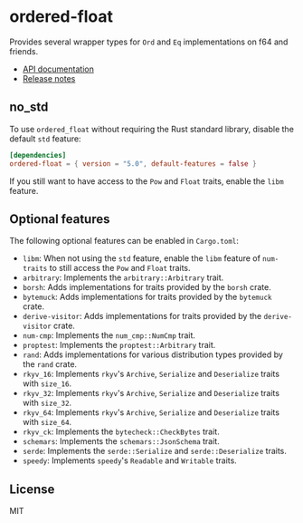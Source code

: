 # ordered-float

Provides several wrapper types for `Ord` and `Eq` implementations on f64 and friends.

* [API documentation](https://docs.rs/ordered-float)
* [Release notes](https://github.com/reem/rust-ordered-float/releases)

## no_std

To use `ordered_float` without requiring the Rust standard library, disable
the default `std` feature:

```toml
[dependencies]
ordered-float = { version = "5.0", default-features = false }
```

If you still want to have access to the `Pow` and `Float` traits, enable the `libm` feature.

## Optional features

The following optional features can be enabled in `Cargo.toml`:

* `libm`: When not using the `std` feature, enable the `libm` feature of `num-traits` to still access the `Pow` and `Float` traits.
* `arbitrary`: Implements the `arbitrary::Arbitrary` trait.
* `borsh`: Adds implementations for traits provided by the `borsh` crate.
* `bytemuck`: Adds implementations for traits provided by the `bytemuck` crate.
* `derive-visitor`: Adds implementations for traits provided by the `derive-visitor` crate.
* `num-cmp`: Implements the `num_cmp::NumCmp` trait.
* `proptest`: Implements the `proptest::Arbitrary` trait.
* `rand`: Adds implementations for various distribution types provided by the `rand` crate.
* `rkyv_16`: Implements `rkyv`'s `Archive`, `Serialize` and `Deserialize` traits with `size_16`.
* `rkyv_32`: Implements `rkyv`'s `Archive`, `Serialize` and `Deserialize` traits with `size_32`.
* `rkyv_64`: Implements `rkyv`'s `Archive`, `Serialize` and `Deserialize` traits with `size_64`.
* `rkyv_ck`: Implements the `bytecheck::CheckBytes` trait.
* `schemars`: Implements the `schemars::JsonSchema` trait.
* `serde`: Implements the `serde::Serialize` and `serde::Deserialize` traits.
* `speedy`: Implements `speedy`'s `Readable` and `Writable` traits.

## License

MIT
